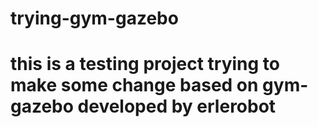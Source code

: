 # trying-gym-gazebo
# this is a testing project trying to make some change based on gym-gazebo developed by erlerobot
